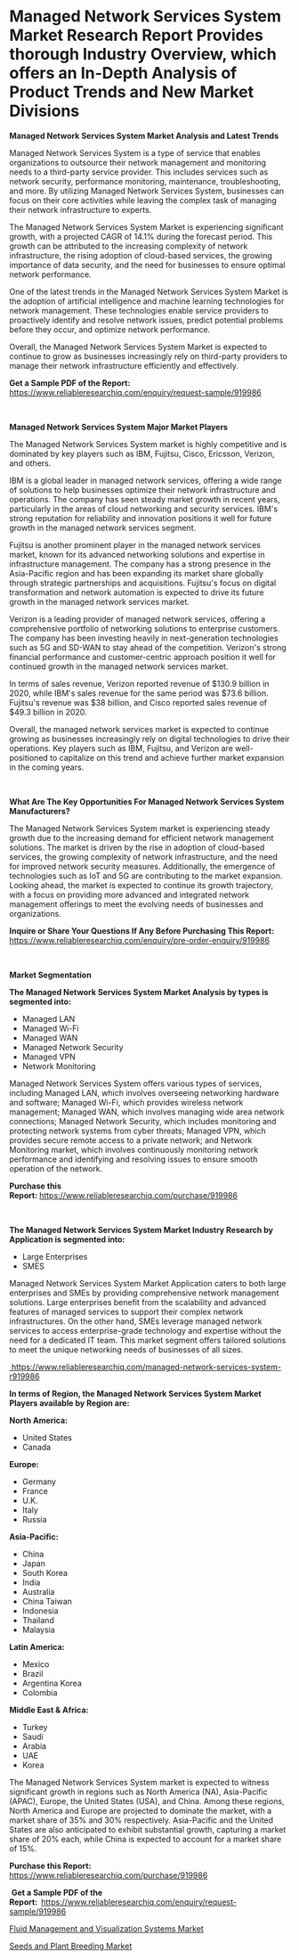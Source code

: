 <p><h1>Managed Network Services System Market Research Report Provides thorough Industry Overview, which offers an In-Depth Analysis of Product Trends and New Market Divisions</h1></p><p><strong>Managed Network Services System Market Analysis and Latest Trends</strong></p>
<p><p>Managed Network Services System is a type of service that enables organizations to outsource their network management and monitoring needs to a third-party service provider. This includes services such as network security, performance monitoring, maintenance, troubleshooting, and more. By utilizing Managed Network Services System, businesses can focus on their core activities while leaving the complex task of managing their network infrastructure to experts.</p><p>The Managed Network Services System Market is experiencing significant growth, with a projected CAGR of 14.1% during the forecast period. This growth can be attributed to the increasing complexity of network infrastructure, the rising adoption of cloud-based services, the growing importance of data security, and the need for businesses to ensure optimal network performance.</p><p>One of the latest trends in the Managed Network Services System Market is the adoption of artificial intelligence and machine learning technologies for network management. These technologies enable service providers to proactively identify and resolve network issues, predict potential problems before they occur, and optimize network performance.</p><p>Overall, the Managed Network Services System Market is expected to continue to grow as businesses increasingly rely on third-party providers to manage their network infrastructure efficiently and effectively.</p></p>
<p><strong>Get a Sample PDF of the Report:&nbsp;</strong> <a href="https://www.reliableresearchiq.com/enquiry/request-sample/919986">https://www.reliableresearchiq.com/enquiry/request-sample/919986</a></p>
<p>&nbsp;</p>
<p><strong>Managed Network Services System Major Market Players</strong></p>
<p><p>The Managed Network Services System market is highly competitive and is dominated by key players such as IBM, Fujitsu, Cisco, Ericsson, Verizon, and others. </p><p>IBM is a global leader in managed network services, offering a wide range of solutions to help businesses optimize their network infrastructure and operations. The company has seen steady market growth in recent years, particularly in the areas of cloud networking and security services. IBM's strong reputation for reliability and innovation positions it well for future growth in the managed network services segment.</p><p>Fujitsu is another prominent player in the managed network services market, known for its advanced networking solutions and expertise in infrastructure management. The company has a strong presence in the Asia-Pacific region and has been expanding its market share globally through strategic partnerships and acquisitions. Fujitsu's focus on digital transformation and network automation is expected to drive its future growth in the managed network services market.</p><p>Verizon is a leading provider of managed network services, offering a comprehensive portfolio of networking solutions to enterprise customers. The company has been investing heavily in next-generation technologies such as 5G and SD-WAN to stay ahead of the competition. Verizon's strong financial performance and customer-centric approach position it well for continued growth in the managed network services market.</p><p>In terms of sales revenue, Verizon reported revenue of $130.9 billion in 2020, while IBM's sales revenue for the same period was $73.6 billion. Fujitsu's revenue was $38 billion, and Cisco reported sales revenue of $49.3 billion in 2020.</p><p>Overall, the managed network services market is expected to continue growing as businesses increasingly rely on digital technologies to drive their operations. Key players such as IBM, Fujitsu, and Verizon are well-positioned to capitalize on this trend and achieve further market expansion in the coming years.</p></p>
<p>&nbsp;</p>
<p><strong>What Are The Key Opportunities For Managed Network Services System Manufacturers?</strong></p>
<p><p>The Managed Network Services System market is experiencing steady growth due to the increasing demand for efficient network management solutions. The market is driven by the rise in adoption of cloud-based services, the growing complexity of network infrastructure, and the need for improved network security measures. Additionally, the emergence of technologies such as IoT and 5G are contributing to the market expansion. Looking ahead, the market is expected to continue its growth trajectory, with a focus on providing more advanced and integrated network management offerings to meet the evolving needs of businesses and organizations.</p></p>
<p><strong>Inquire or Share Your Questions If Any Before Purchasing This Report:</strong> <a href="https://www.reliableresearchiq.com/enquiry/pre-order-enquiry/919986">https://www.reliableresearchiq.com/enquiry/pre-order-enquiry/919986</a></p>
<p>&nbsp;</p>
<p><strong>Market Segmentation</strong></p>
<p><strong>The Managed Network Services System Market Analysis by types is segmented into:</strong></p>
<p><ul><li>Managed LAN</li><li>Managed Wi-Fi</li><li>Managed WAN</li><li>Managed Network Security</li><li>Managed VPN</li><li>Network Monitoring</li></ul></p>
<p><p>Managed Network Services System offers various types of services, including Managed LAN, which involves overseeing networking hardware and software; Managed Wi-Fi, which provides wireless network management; Managed WAN, which involves managing wide area network connections; Managed Network Security, which includes monitoring and protecting network systems from cyber threats; Managed VPN, which provides secure remote access to a private network; and Network Monitoring market, which involves continuously monitoring network performance and identifying and resolving issues to ensure smooth operation of the network.</p></p>
<p><strong>Purchase this Report:&nbsp;</strong><a href="https://www.reliableresearchiq.com/purchase/919986">https://www.reliableresearchiq.com/purchase/919986</a></p>
<p>&nbsp;</p>
<p><strong>The Managed Network Services System Market Industry Research by Application is segmented into:</strong></p>
<p><ul><li>Large Enterprises</li><li>SMES</li></ul></p>
<p><p>Managed Network Services System Market Application caters to both large enterprises and SMEs by providing comprehensive network management solutions. Large enterprises benefit from the scalability and advanced features of managed services to support their complex network infrastructures. On the other hand, SMEs leverage managed network services to access enterprise-grade technology and expertise without the need for a dedicated IT team. This market segment offers tailored solutions to meet the unique networking needs of businesses of all sizes.</p></p>
<p><a href="https://www.reliableresearchiq.com/managed-network-services-system-r919986">&nbsp;https://www.reliableresearchiq.com/managed-network-services-system-r919986</a></p>
<p><strong>In terms of Region, the Managed Network Services System Market Players available by Region are:</strong></p>
<p>
    <p> <strong> North America: </strong>
        <ul>
            <li>United States</li>
            <li>Canada</li>
        </ul>
        </p> 
    <p> <strong> Europe: </strong>
        <ul>
            <li>Germany</li>
            <li>France</li>
            <li>U.K.</li>
            <li>Italy</li>
            <li>Russia</li>
        </ul>
        </p> 
    <p> <strong> Asia-Pacific: </strong>
        <ul>
            <li>China</li>
            <li>Japan</li>
            <li>South Korea</li>
            <li>India</li>
            <li>Australia</li>
            <li>China Taiwan</li>
            <li>Indonesia</li>
            <li>Thailand</li>
            <li>Malaysia</li>
        </ul>
        </p> 
    <p> <strong> Latin America: </strong>
        <ul>
            <li>Mexico</li>
            <li>Brazil</li>
            <li>Argentina Korea</li>
            <li>Colombia</li>
        </ul>
        </p> 
    <p> <strong> Middle East & Africa: </strong>
        <ul>
            <li>Turkey</li>
            <li>Saudi</li>
            <li>Arabia</li>
            <li>UAE</li>
            <li>Korea</li>
        </ul>
    </p>
    </p>
<p><p>The Managed Network Services System market is expected to witness significant growth in regions such as North America (NA), Asia-Pacific (APAC), Europe, the United States (USA), and China. Among these regions, North America and Europe are projected to dominate the market, with a market share of 35% and 30% respectively. Asia-Pacific and the United States are also anticipated to exhibit substantial growth, capturing a market share of 20% each, while China is expected to account for a market share of 15%.</p></p>
<p><strong>Purchase this Report: </strong><a href="https://www.reliableresearchiq.com/purchase/919986">https://www.reliableresearchiq.com/purchase/919986</a></p>
<p>&nbsp;<strong>Get a Sample PDF of the Report:&nbsp;&nbsp;</strong><a href="https://www.reliableresearchiq.com/enquiry/request-sample/919986">https://www.reliableresearchiq.com/enquiry/request-sample/919986</a></p>
<p><strong></strong></p>
<p><p><a href="https://github.com/Krish2023na/Market-Research-Report-List-6/blob/main/fluid-management-and-visualization-systems-market.md">Fluid Management and Visualization Systems Market</a></p><p><a href="https://github.com/RickHolmes3/Market-Research-Report-List-6/blob/main/seeds-and-plant-breeding-market.md">Seeds and Plant Breeding Market</a></p></p>